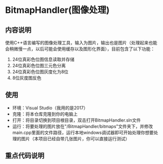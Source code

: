 # BitmapHandler(图像处理)
## 内容说明
使用C++语言编写的图像处理工具，输入为图片，输出也是图片（处理起来也能会稍微慢一点，以后可能会使用缓存以及图形化界面），目前包含了以下功能：
1. 24位真彩色位图信息读取并存储
2. 24位真彩色位图三元色分离
3. 24位真彩色位图灰度化为8位
4. 8位灰度图反色
## 使用
* 环境：Visual Studio（我用的是2017）<br />
* 克隆：将本仓库克隆到你的电脑上<br />
* 打开：将目录切换到项目根目录，双击打开BitmapHandler.sln文件<br />
* 运行：将要处理的图片放在"/BitmapHandler/bitmaps"文件夹下，并修改main.cpp里面的文件路径，运行本地windows调试器即可开始处理你想要处理的图片（本项目已经自带几张图片，你可以直接运行测试）<br />
## 重点代码说明
